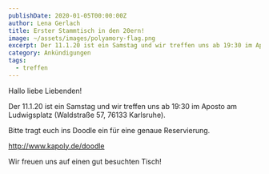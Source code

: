```yaml
---
publishDate: 2020-01-05T00:00:00Z
author: Lena Gerlach
title: Erster Stammtisch in den 20ern!
image: ~/assets/images/polyamory-flag.png
excerpt: Der 11.1.20 ist ein Samstag und wir treffen uns ab 19:30 im Aposto am Ludwigsplatz (Waldstraße 57, 76133 Karlsruhe).
category: Ankündigungen
tags:
  - treffen
---
```


Hallo liebe Liebenden!

Der 11.1.20 ist ein Samstag und wir treffen uns ab 19:30 im Aposto am Ludwigsplatz (Waldstraße 57, 76133 Karlsruhe).

Bitte tragt euch ins Doodle ein für eine genaue Reservierung.

http://www.kapoly.de/doodle

Wir freuen uns auf einen gut besuchten Tisch!
